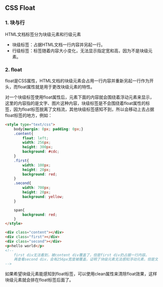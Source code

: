 
## CSS Float
### 1. 块与行
HTML文档标签分为块级元素和行级元素
- 块级标签：占据HTML文档一行内容并另起一行。
- 行级标签：标签随着内容大小变化，无法显示指定宽和高，因为不是块级元素。

### 2. float
float是CSS属性，HTML文档的块级元素会占用一行内容并重新另起一行作为开头，而float属性就是用于更改块级元素的特性。

对一个块级标签使用float属性后，元素下面的内容就会围绕着浮动元素来显示，这里的内容指的是文字、图片这种内容，块级标签是不会围绕着float属性的标签，因为float标签脱离了文档流，其他块级标签感知不到，所以会移动上去占据float标签的地方，例如：
```html
<style type="text/css">
	body{margin: 0px; padding: 0px;}
	.content{
		float: left;
		width: 256px;
		height: 300px;
		background: #cdc;
	}
	.first{
		width: 100px;
		height: 20px;
		background: red;
	}
	.second{
		width: 700px;
		height: 20px;
		background: yellow;
	}

	span{
		background: red;
	}
</style>

<div class="content"></div>
<div class="first"></div>
<div class="second"></div>
<p>hello world</p>
<!--
	first div无法看到，被content div覆盖了，但是first div扔占据一行内容。
	再查看second div，会有256px宽度被覆盖，证明了块级元素无法感知浮动元素，但是文字内容可以可以感知到的。
-->
```

如果希望块级元素能感知到float标签，可以使用clean属性来清除float效果，这样块级元素就会排在float标签后面了。